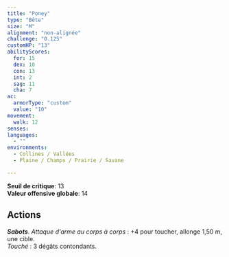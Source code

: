 ```yaml
---
title: "Poney"
type: "Bête"
size: "M"
alignment: "non-alignée"
challenge: "0.125"
customHP: "13"
abilityScores:
  for: 15
  dex: 10
  con: 13
  int: 2
  sag: 11
  cha: 7
ac:
  armorType: "custom"
  value: "10"
movement:
  walk: 12
senses:
languages:
  - ""
environments:
  - Collines / Vallées
  - Plaine / Champs / Prairie / Savane

---
```

**Seuil de critique**: 13          
**Valeur offensive globale**: 14   
## Actions
_**Sabots**_. _Attaque d'arme au corps à corps_ : +4 pour toucher, allonge 1,50 m, une cible.  
_Touché_ : 3 dégâts contondants.
